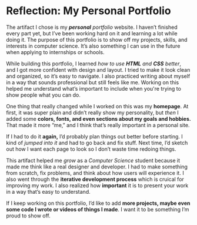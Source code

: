 # Reflection: My Personal Portfolio

The artifact I chose is my ***personal** portfolio* website. I haven’t finished every part yet, but I’ve been working hard on it and learning a lot while doing it. The purpose of this portfolio is to show off my projects, skills, and interests in computer science. It’s also something I can use in the future when applying to internships or schools.

While building this portfolio, I learned *how to use **HTML** and **CSS** better*, and I got more confident with design and layout. I tried to make it look clean and organized, so it’s easy to navigate. I also practiced writing about myself in a way that sounds professional but still feels like me. Working on this helped me understand what’s important to include when you're trying to show people what you can do.

One thing that really changed while I worked on this was my **homepage**. At first, it was super plain and didn’t really show my personality, but *then* I added some **colors, fonts, and even sections about my goals and hobbies.** That made it more “me,” and I think that’s really important in a personal site.

If I had to do it **again,** I’d probably plan things out better before starting. I kind of *jumped into it* and had to go back and fix stuff. Next time, I’d sketch out how I want each page to look so I don’t waste time redoing things.

This artifact helped me *grow* as a *Computer Science* student because it made me think like a real designer and developer. I had to make something from scratch, fix problems, and think about how users will experience it. I also went through the **iterative development process** which is cruical for improving my work. I also realized how **important** it is to present your work in a way that’s easy to understand.

If I keep working on this portfolio, I’d like to add **more projects, maybe even some code I wrote or videos of things I made**. I want it to be something I’m proud to show off.


